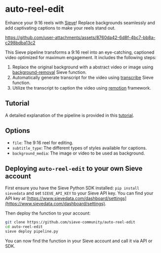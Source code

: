 # auto-reel-edit

Enhance your 9:16 reels with [Sieve](https://www.sievedata.com/)! Replace backgrounds seamlessly and add captivating captions to make your reels stand out.

https://github.com/user-attachments/assets/8760da42-6d8f-4bc7-bb8a-c298bdba13c2

This Sieve pipeline transforms a 9:16 reel into an eye-catching, captioned video optimized for maximum engagement. It includes the following steps:

1. Replace the original background with a abstract video or image using [background-removal](https://www.sievedata.com/functions/sieve/background-removal) Sieve function.
2. Automatically generate transcript for the video using [transcribe](https://www.sievedata.com/functions/sieve/transcribe) Sieve function.
3. Utilize the transcript to caption the video using [remotion](https://www.remotion.dev) framework.

## Tutorial

A detailed explanation of the pipeline is provided in this [tutorial](https://sievedata.com/blog/automated-background-and-caption-effects-pipeline).

## Options

* `file`: The 9:16 reel for editing.
* `subtitle_type`: The different types of styles available for captions.
* `background_media`: The image or video to be used as background.

## Deploying `auto-reel-edit` to your own Sieve account

First ensure you have the Sieve Python SDK installed: `pip install sievedata` and set `SIEVE_API_KEY` to your Sieve API key.
You can find your API key at [https://www.sievedata.com/dashboard/settings](https://www.sievedata.com/dashboard/settings).

Then deploy the function to your account:

```bash
git clone https://github.com/sieve-community/auto-reel-edit
cd auto-reel-edit
sieve deploy pipeline.py
```

You can now find the function in your Sieve account and call it via API or SDK.
